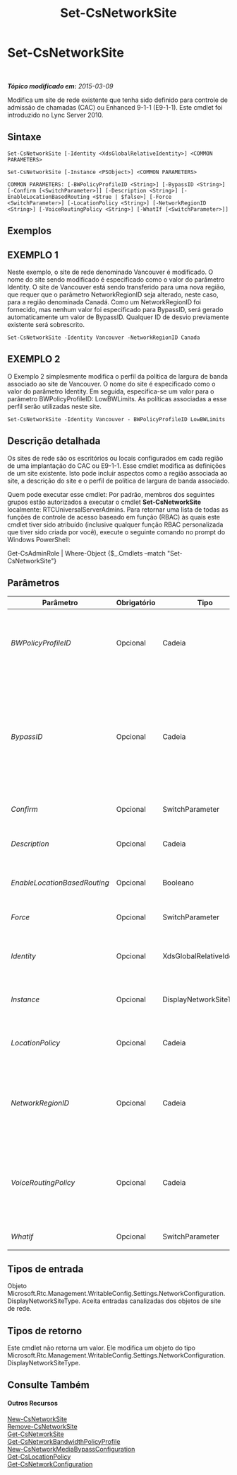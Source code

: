 ﻿---
title: Set-CsNetworkSite
TOCTitle: Set-CsNetworkSite
ms:assetid: 221a099c-72c4-4eb0-8812-6b2b7639a9ee
ms:mtpsurl: https://technet.microsoft.com/pt-br/library/Gg398295(v=OCS.15)
ms:contentKeyID: 49306120
ms.date: 05/19/2016
mtps_version: v=OCS.15
ms.translationtype: HT
---

# Set-CsNetworkSite

 

_**Tópico modificado em:** 2015-03-09_

Modifica um site de rede existente que tenha sido definido para controle de admissão de chamadas (CAC) ou Enhanced 9-1-1 (E9-1-1). Este cmdlet foi introduzido no Lync Server 2010.

## Sintaxe

    Set-CsNetworkSite [-Identity <XdsGlobalRelativeIdentity>] <COMMON PARAMETERS>

    Set-CsNetworkSite [-Instance <PSObject>] <COMMON PARAMETERS>

    COMMON PARAMETERS: [-BWPolicyProfileID <String>] [-BypassID <String>] [-Confirm [<SwitchParameter>]] [-Description <String>] [-EnableLocationBasedRouting <$true | $false>] [-Force <SwitchParameter>] [-LocationPolicy <String>] [-NetworkRegionID <String>] [-VoiceRoutingPolicy <String>] [-WhatIf [<SwitchParameter>]]

## Exemplos

## EXEMPLO 1

Neste exemplo, o site de rede denominado Vancouver é modificado. O nome do site sendo modificado é especificado como o valor do parâmetro Identity. O site de Vancouver está sendo transferido para uma nova região, que requer que o parâmetro NetworkRegionID seja alterado, neste caso, para a região denominada Canadá. Como um NetworkRegionID foi fornecido, mas nenhum valor foi especificado para BypassID, será gerado automaticamente um valor de BypassID. Qualquer ID de desvio previamente existente será sobrescrito.

    Set-CsNetworkSite -Identity Vancouver -NetworkRegionID Canada

## EXEMPLO 2

O Exemplo 2 simplesmente modifica o perfil da política de largura de banda associado ao site de Vancouver. O nome do site é especificado como o valor do parâmetro Identity. Em seguida, especifica-se um valor para o parâmetro BWPolicyProfileID: LowBWLimits. As políticas associadas a esse perfil serão utilizadas neste site.

    Set-CsNetworkSite -Identity Vancouver - BWPolicyProfileID LowBWLimits

## Descrição detalhada

Os sites de rede são os escritórios ou locais configurados em cada região de uma implantação do CAC ou E9-1-1. Esse cmdlet modifica as definições de um site existente. Isto pode incluir aspectos como a região associada ao site, a descrição do site e o perfil de política de largura de banda associado.

Quem pode executar esse cmdlet: Por padrão, membros dos seguintes grupos estão autorizados a executar o cmdlet **Set-CsNetworkSite** localmente: RTCUniversalServerAdmins. Para retornar uma lista de todas as funções de controle de acesso baseado em função (RBAC) às quais este cmdlet tiver sido atribuído (inclusive qualquer função RBAC personalizada que tiver sido criada por você), execute o seguinte comando no prompt do Windows PowerShell:

Get-CsAdminRole | Where-Object {$\_.Cmdlets –match "Set-CsNetworkSite"}

## Parâmetros


<table>
<colgroup>
<col style="width: 25%" />
<col style="width: 25%" />
<col style="width: 25%" />
<col style="width: 25%" />
</colgroup>
<thead>
<tr class="header">
<th>Parâmetro</th>
<th>Obrigatório</th>
<th>Tipo</th>
<th>Descrição</th>
</tr>
</thead>
<tbody>
<tr class="odd">
<td><p><em>BWPolicyProfileID</em></p></td>
<td><p>Opcional</p></td>
<td><p>Cadeia</p></td>
<td><p>A Identidade do perfil da política de largura de banda que definirá as limitações a este site. É possível recuperar uma lista de perfis disponíveis, chamando-se o cmdlet <strong>Get-CsNetworkBandwidthPolicyProfile</strong>.</p>
<p>Se for especificado um valor para esse parâmetro, será necessário especificar também o valor do parâmetro NetworkRegionID.</p></td>
</tr>
<tr class="even">
<td><p><em>BypassID</em></p></td>
<td><p>Opcional</p></td>
<td><p>Cadeia</p></td>
<td><p>Um identificador global exclusivo (GUID). Este GUID é usado para mapear sites de rede para definições de desvio de mediação em uma configuração de rede CAC ou E9-1-1. (utilize este valor de BypassID ao chamar o cmdlet <strong>New-CsNetworkMediaBypassConfiguration</strong>).</p>
<p>Se for especificado um valor para esse parâmetro, será necessário especificar também o valor do parâmetro NetworkRegionID. Se não for especificado um valor para este parâmetro, mas NetworkRegionID for especificado, BypassID será gerado automaticamente.</p>
<p>Se for explicitamente especificado um valor, ele deverá estar no formato de um GUID (por exemplo: 3b24a047-dce6-48b2-9f20-9fbff17ed62a). Recomendamos que você forneça um valor para NetworkRegionID e permita que o valor BypassID seja gerado automaticamente. Se você digitar um valor, receberá uma solicitação, indagando se não deseja gerar esse valor automaticamente.</p></td>
</tr>
<tr class="odd">
<td><p><em>Confirm</em></p></td>
<td><p>Opcional</p></td>
<td><p>SwitchParameter</p></td>
<td><p>Solicita confirmação antes da execução do comando.</p></td>
</tr>
<tr class="even">
<td><p><em>Description</em></p></td>
<td><p>Opcional</p></td>
<td><p>Cadeia</p></td>
<td><p>Uma cadeia de caracteres que descreve o site. Este parâmetro pode ser utilizado para fornecer uma explicação mais descritiva sobre a função ou localização do site, superando o que pode ser expresso apenas pela identidade.</p></td>
</tr>
<tr class="odd">
<td><p><em>EnableLocationBasedRouting</em></p></td>
<td><p>Opcional</p></td>
<td><p>Booleano</p></td>
<td><p>Quando definido como True, o roteamento de voz será gerenciado levando em conta a localização de ambos os usuários, o que faz a chamada e o que a recebe. O valor padrão é False.</p></td>
</tr>
<tr class="even">
<td><p><em>Force</em></p></td>
<td><p>Opcional</p></td>
<td><p>SwitchParameter</p></td>
<td><p>Suprime qualquer aviso de confirmação que, de outra maneira, seria exibido antes de se realizar as alterações.</p></td>
</tr>
<tr class="odd">
<td><p><em>Identity</em></p></td>
<td><p>Opcional</p></td>
<td><p>XdsGlobalRelativeIdentity</p></td>
<td><p>O identificador exclusivo do site de rede que se deseja modificar. Como os sites são criados apenas no escopo global, não é necessário especificar o escopo. Em vez disso, é necessário especificar apenas o ID do site de rede.</p></td>
</tr>
<tr class="even">
<td><p><em>Instance</em></p></td>
<td><p>Opcional</p></td>
<td><p>DisplayNetworkSiteType</p></td>
<td><p>Uma referência a um objeto de site de rede (um objeto do tipo Microsoft.Rtc.Management.WritableConfig.Settings.NetworkConfiguration.DisplayNetworkSiteType). Este objeto pode ser recuperado chamando-se o cmdlet <strong>Get-CsNetworkSite</strong>.</p></td>
</tr>
<tr class="odd">
<td><p><em>LocationPolicy</em></p></td>
<td><p>Opcional</p></td>
<td><p>Cadeia</p></td>
<td><p>O nome da política de local associada a este site. A política de local atribui ao site definições do E9-1-1 específicas. Para recuperar uma lista de políticas de local, chame o cmdlet <strong>Get-CsLocationPolicy</strong>.</p></td>
</tr>
<tr class="even">
<td><p><em>NetworkRegionID</em></p></td>
<td><p>Opcional</p></td>
<td><p>Cadeia</p></td>
<td><p>A identidade da região de rede à qual este site está associado. Este parâmetro deve conter um valor, se se desejar fornecer um BypassID (mediante a geração automática ou manual) ou se a propriedade EnableBandwidthPolicyCheck da configuração de rede for True. É possível recuperar as definições de configuração de rede chamando-se o cmdlet <strong>Get-CsNetworkConfiguration</strong>.</p>
<p>Se este site já tiver um BypassID e não se especificar um valor para o parâmetro BypassID, o BypassID existente será sobrescrito por um BypassID gerado automaticamente.</p></td>
</tr>
<tr class="odd">
<td><p><em>VoiceRoutingPolicy</em></p></td>
<td><p>Opcional</p></td>
<td><p>Cadeia</p></td>
<td><p>A política de roteamento de voz por usuário pode ser atribuída ao site. Por exemplo:</p>
<p>-VoiceRoutingPolicy &quot;RedmondVoiceRouting”</p>
<p>Observe que você deve especificar uma política por usuário. Políticas globais e/ou de site não podem ser atribuídas a um site usando o parâmetro VoiceRoutingPolicy.</p>
<p>Esse parâmetro foi introduzido na versão de fevereiro de 2013 do Lync Server 2013.</p></td>
</tr>
<tr class="even">
<td><p><em>WhatIf</em></p></td>
<td><p>Opcional</p></td>
<td><p>SwitchParameter</p></td>
<td><p>Descreve o que aconteceria se o comando fosse executado sem ser executado de fato.</p></td>
</tr>
</tbody>
</table>


## Tipos de entrada

Objeto Microsoft.Rtc.Management.WritableConfig.Settings.NetworkConfiguration.DisplayNetworkSiteType. Aceita entradas canalizadas dos objetos de site de rede.

## Tipos de retorno

Este cmdlet não retorna um valor. Ele modifica um objeto do tipo Microsoft.Rtc.Management.WritableConfig.Settings.NetworkConfiguration.DisplayNetworkSiteType.

## Consulte Também

#### Outros Recursos

[New-CsNetworkSite](new-csnetworksite.md)  
[Remove-CsNetworkSite](remove-csnetworksite.md)  
[Get-CsNetworkSite](get-csnetworksite.md)  
[Get-CsNetworkBandwidthPolicyProfile](get-csnetworkbandwidthpolicyprofile.md)  
[New-CsNetworkMediaBypassConfiguration](new-csnetworkmediabypassconfiguration.md)  
[Get-CsLocationPolicy](get-cslocationpolicy.md)  
[Get-CsNetworkConfiguration](get-csnetworkconfiguration.md)

